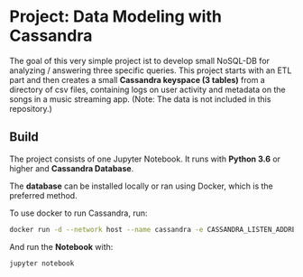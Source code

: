 # Project: Data Modeling with Cassandra

The goal of this very simple project ist to develop small NoSQL-DB for analyzing / answering three specific queries. This project starts with an ETL part and then creates a small **Cassandra keyspace (3 tables)** from a directory of csv files, containing logs on user activity and metadata on the songs in a music streaming app. (Note: The data is not included in this repository.)

## Build

The project consists of one Jupyter Notebook. It runs with **Python 3.6** or higher and **Cassandra Database**.

The **database** can be installed locally or ran using Docker, which is the preferred method.

To use docker to run Cassandra, run:

``` sh
docker run -d --network host --name cassandra -e CASSANDRA_LISTEN_ADDRESS=127.0.0.1 cassandra:latest
```

And run the **Notebook** with:

``` sh
jupyter notebook
```
